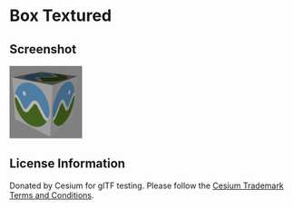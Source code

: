 # Box Textured
## Screenshot

![screenshot](screenshot/screenshot.png)

## License Information

Donated by Cesium for glTF testing.  Please follow the [Cesium Trademark Terms and Conditions](https://github.com/AnalyticalGraphicsInc/cesium/wiki/CesiumTrademark.pdf).